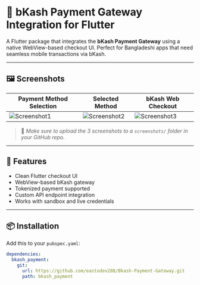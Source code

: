 # 📲 bKash Payment Gateway Integration for Flutter

A Flutter package that integrates the **bKash Payment Gateway** using a native WebView-based checkout UI. Perfect for Bangladeshi apps that need seamless mobile transactions via bKash.

---

## 🖼️ Screenshots

| Payment Method Selection | Selected Method | bKash Web Checkout |
|--------------------------|------------------|---------------------|
| ![Screenshot1](https://raw.githubusercontent.com/eastodev288/Bkash-Payment-Gateway/assets/screenshots/screen1.jpg) | ![Screenshot2](https://raw.githubusercontent.com/eastodev288/Bkash-Payment-Gateway/assets/screenshots/screen2.jpg) | ![Screenshot3](https://raw.githubusercontent.com/eastodev288/Bkash-Payment-Gateway/assests/screenshots/screen3.jpg) |

> 📌 *Make sure to upload the 3 screenshots to a `screenshots/` folder in your GitHub repo.*

---

## 🚀 Features

- Clean Flutter checkout UI
- WebView-based bKash gateway
- Tokenized payment supported
- Custom API endpoint integration
- Works with sandbox and live credentials

---

## 📦 Installation

Add this to your `pubspec.yaml`:

```yaml
dependencies:
  bkash_payment:
    git:
      url: https://github.com/eastodev288/Bkash-Payment-Gateway.git
      path: bkash_payment
